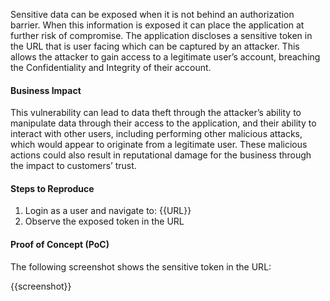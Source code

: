 Sensitive data can be exposed when it is not behind an authorization barrier. When this information is exposed it can place the application at further risk of compromise. The application discloses a sensitive token in the URL that is user facing which can be captured by an attacker. This allows the attacker to gain access to a legitimate user’s account, breaching the Confidentiality and Integrity of their account.

#### Business Impact

This vulnerability can lead to data theft through the attacker’s ability to manipulate data through their access to the application, and their ability to interact with other users, including performing other malicious attacks, which would appear to originate from a legitimate user. These malicious actions could also result in reputational damage for the business through the impact to customers’ trust.

#### Steps to Reproduce

1. Login as a user and navigate to: {{URL}}
1. Observe the exposed token in the URL

#### Proof of Concept (PoC)

The following screenshot shows the sensitive token in the URL:

{{screenshot}}
